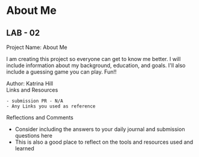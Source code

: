 # About Me

## LAB - 02  

Project Name: About Me  

I am creating this project so everyone can get to know me better. I will include information about my background, education, and goals. I'll also include a guessing game you can play. Fun!!

Author: Katrina Hill  
Links and Resources  

    - submission PR - N/A
    - Any Links you used as reference

Reflections and Comments  

- Consider including the answers to your daily journal and submission questions here
- This is also a good place to reflect on the tools and resources used and learned
